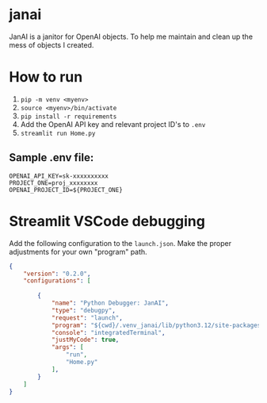 # janai
JanAI is a janitor for OpenAI objects. To help me maintain and clean up the mess of objects I created.

# How to run
1. `pip -m venv <myenv>`
2. `source <myenv>/bin/activate`
3. `pip install -r requirements`
4. Add the OpenAI API key and relevant project ID's to `.env`
5. `streamlit run Home.py`

## Sample .env file:
```
OPENAI_API_KEY=sk-xxxxxxxxxx
PROJECT_ONE=proj_xxxxxxxx
OPENAI_PROJECT_ID=${PROJECT_ONE}
```

# Streamlit VSCode debugging
Add the following configuration to the `launch.json`.
Make the proper adjustments for your own "program" path.

```json
{
    "version": "0.2.0",
    "configurations": [
    
        {
            "name": "Python Debugger: JanAI",
            "type": "debugpy",
            "request": "launch",
            "program": "${cwd}/.venv_janai/lib/python3.12/site-packages/streamlit",
            "console": "integratedTerminal",
            "justMyCode": true,
            "args": [
                "run",
                "Home.py"
            ],
        }
    ]
}
```
